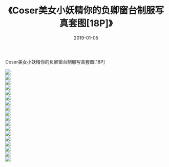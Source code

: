 ﻿---
layout: post
title:  《Coser美女小妖精你的负卿窗台制服写真套图[18P]》
date:   2019-01-05
img: http://pic.660000.xyz/1:/唯美/2019/Coser美女小妖精你的负卿窗台制服写真套图[18P]/000.jpg
categories: [美女, 清纯, 唯美]
---

Coser美女小妖精你的负卿窗台制服写真套图[18P]

  ![](http://pic.660000.xyz/1:/唯美/2019/Coser美女小妖精你的负卿窗台制服写真套图[18P]/001.jpg) <br> ![](http://pic.660000.xyz/1:/唯美/2019/Coser美女小妖精你的负卿窗台制服写真套图[18P]/002.jpg) <br> ![](http://pic.660000.xyz/1:/唯美/2019/Coser美女小妖精你的负卿窗台制服写真套图[18P]/003.jpg) <br> ![](http://pic.660000.xyz/1:/唯美/2019/Coser美女小妖精你的负卿窗台制服写真套图[18P]/004.jpg) <br> ![](http://pic.660000.xyz/1:/唯美/2019/Coser美女小妖精你的负卿窗台制服写真套图[18P]/005.jpg) <br> ![](http://pic.660000.xyz/1:/唯美/2019/Coser美女小妖精你的负卿窗台制服写真套图[18P]/006.jpg) <br> ![](http://pic.660000.xyz/1:/唯美/2019/Coser美女小妖精你的负卿窗台制服写真套图[18P]/007.jpg) <br> ![](http://pic.660000.xyz/1:/唯美/2019/Coser美女小妖精你的负卿窗台制服写真套图[18P]/008.jpg) <br> ![](http://pic.660000.xyz/1:/唯美/2019/Coser美女小妖精你的负卿窗台制服写真套图[18P]/009.jpg) <br> ![](http://pic.660000.xyz/1:/唯美/2019/Coser美女小妖精你的负卿窗台制服写真套图[18P]/010.jpg) <br> ![](http://pic.660000.xyz/1:/唯美/2019/Coser美女小妖精你的负卿窗台制服写真套图[18P]/011.jpg) <br> ![](http://pic.660000.xyz/1:/唯美/2019/Coser美女小妖精你的负卿窗台制服写真套图[18P]/012.jpg) <br> ![](http://pic.660000.xyz/1:/唯美/2019/Coser美女小妖精你的负卿窗台制服写真套图[18P]/013.jpg) <br> ![](http://pic.660000.xyz/1:/唯美/2019/Coser美女小妖精你的负卿窗台制服写真套图[18P]/014.jpg) <br> ![](http://pic.660000.xyz/1:/唯美/2019/Coser美女小妖精你的负卿窗台制服写真套图[18P]/015.jpg) <br> ![](http://pic.660000.xyz/1:/唯美/2019/Coser美女小妖精你的负卿窗台制服写真套图[18P]/016.jpg) <br> ![](http://pic.660000.xyz/1:/唯美/2019/Coser美女小妖精你的负卿窗台制服写真套图[18P]/017.jpg) <br> ![](http://pic.660000.xyz/1:/唯美/2019/Coser美女小妖精你的负卿窗台制服写真套图[18P]/018.jpg) <br>